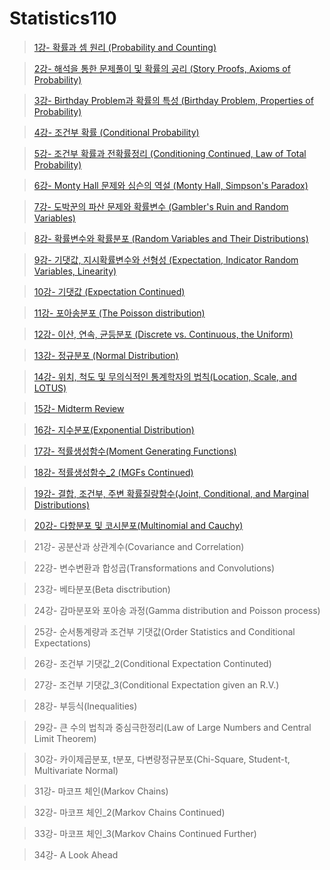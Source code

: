# Statistics110

> [1강- 확률과 셈 원리 \(Probability and Counting\)](https://sangmandu.gitbook.io/til/2021/jan/8)

> [2강- 해석을 통한 문제풀이 및 확률의 공리 \(Story Proofs, Axioms of Probability\)](https://sangmandu.gitbook.io/til/2021/jan/12)

> [3강- Birthday Problem과 확률의 특성 \(Birthday Problem, Properties of Probability\)](https://sangmandu.gitbook.io/til/2021/jan/13)

> [4강- 조건부 확률 \(Conditional Probability\)](https://sangmandu.gitbook.io/til/2021/jan/14)

> [5강- 조건부 확률과 전확률정리 \(Conditioning Continued, Law of Total Probability\)](https://sangmandu.gitbook.io/til/2021/jan/17)

> [6강- Monty Hall 문제와 심슨의 역설 \(Monty Hall, Simpson's Paradox\)](https://sangmandu.gitbook.io/til/2021/jan/18)

> [7강- 도박꾼의 파산 문제와 확률변수 \(Gambler's Ruin and Random Variables\)](https://sangmandu.gitbook.io/til/2021/jan/23)

> [8강- 확률변수와 확률분포 \(Random Variables and Their Distributions\)](https://sangmandu.gitbook.io/til/2021/jan/24)

> [9강- 기댓값, 지시확률변수와 선형성 \(Expectation, Indicator Random Variables, Linearity\)](https://sangmandu.gitbook.io/til/2021/jan/30)

> [10강- 기댓값 \(Expectation Continued\)](https://sangmandu.gitbook.io/til/2021/feb/28)

> [11강- 포아송분포 \(The Poisson distribution\)](https://sangmandu.gitbook.io/til/2021/mar/7)

> [12강- 이산, 연속, 균등분포 \(Discrete vs. Continuous, the Uniform\)](https://sangmandu.gitbook.io/til/2021/mar/8)

> [13강- 정규분포 \(Normal Distribution\)](https://sangmandu.gitbook.io/til/2021/mar/9)

> [14강- 위치, 척도 및 무의식적인 통계학자의 법칙\(Location, Scale, and LOTUS\)](https://sangmandu.gitbook.io/til/2021/mar/10)

> [15강- Midterm Review](https://sangmandu.gitbook.io/til/2021/mar/14)

> [16강- 지수분포\(Exponential Distribution\)](https://sangmandu.gitbook.io/til/2021/apr/4)

> [17강- 적률생성함수\(Moment Generating Functions\)](https://sangmandu.gitbook.io/til/2021/apr/5)

> [18강- 적률생성함수\_2 \(MGFs Continued\)](https://sangmandu.gitbook.io/til/2021/apr/17)

> [19강- 결합, 조건부, 주변 확률질량함수\(Joint, Conditional, and Marginal Distributions\)](https://sangmandu.gitbook.io/til/2021/apr/18)

> [20강- 다항분포 및 코시분포\(Multinomial and Cauchy\)](https://sangmandu.gitbook.io/til/2021/apr/19)

> 21강- 공분산과 상관계수\(Covariance and Correlation\)

> 22강- 변수변환과 합성곱\(Transformations and Convolutions\)

> 23강- 베타분포\(Beta disctribution\)

> 24강- 감마분포와 포아송 과정\(Gamma distribution and Poisson process\)

> 25강- 순서통계량과 조건부 기댓값\(Order Statistics and Conditional Expectations\)

> 26강- 조건부 기댓값\_2\(Conditional Expectation Continuted\)

> 27강- 조건부 기댓값\_3\(Conditional Expectation given an R.V.\)

> 28강- 부등식\(Inequalities\)

> 29강- 큰 수의 법칙과 중심극한정리\(Law of Large Numbers and Central Limit Theorem\)

> 30강- 카이제곱분포, t분포, 다변량정규분포\(Chi-Square, Student-t, Multivariate Normal\)

> 31강- 마코프 체인\(Markov Chains\)

> 32강- 마코프 체인\_2\(Markov Chains Continued\)

> 33강- 마코프 체인\_3\(Markov Chains Continued Further\)

> 34강- A Look Ahead


